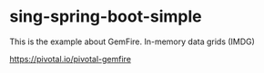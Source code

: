 # sing-spring-boot-simple



This is the example about GemFire. In-memory data grids (IMDG)

https://pivotal.io/pivotal-gemfire
